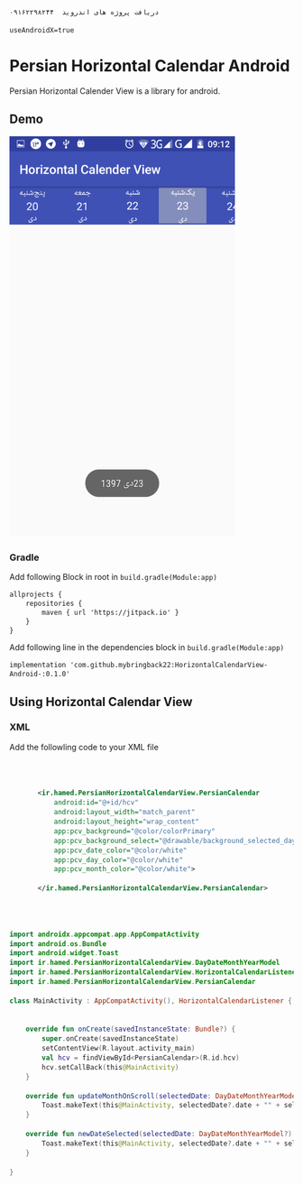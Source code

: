 
``` 
دریافت پروژه های اندروید  ۰۹۱۶۲۲۹۸۲۴۴

useAndroidX=true

```


# Persian Horizontal Calendar  Android
Persian Horizontal Calender View is a library for android.

## Demo 


<img src="ss/Screenshot_20190202-091216.png" width="400" >


<!--
![](ss/DemoGif.gif)
 -->


### Gradle

Add following Block in root in `build.gradle(Module:app)`

``` 
allprojects {
    repositories {
        maven { url 'https://jitpack.io' }
    }
}
```

Add following line in the dependencies block in `build.gradle(Module:app)`

``` 
implementation 'com.github.mybringback22:HorizontalCalendarView-Android-:0.1.0'
```

## Using Horizontal Calendar View
### XML 

Add the followling code to your XML file

```xml

   
   
       <ir.hamed.PersianHorizontalCalendarView.PersianCalendar
           android:id="@+id/hcv"
           android:layout_width="match_parent"
           android:layout_height="wrap_content"
           app:pcv_background="@color/colorPrimary"
           app:pcv_background_select="@drawable/background_selected_day"
           app:pcv_date_color="@color/white"
           app:pcv_day_color="@color/white"
           app:pcv_month_color="@color/white">
   
       </ir.hamed.PersianHorizontalCalendarView.PersianCalendar>
   




```

```kotlin
import androidx.appcompat.app.AppCompatActivity
import android.os.Bundle
import android.widget.Toast
import ir.hamed.PersianHorizontalCalendarView.DayDateMonthYearModel
import ir.hamed.PersianHorizontalCalendarView.HorizontalCalendarListener
import ir.hamed.PersianHorizontalCalendarView.PersianCalendar

class MainActivity : AppCompatActivity(), HorizontalCalendarListener {


    override fun onCreate(savedInstanceState: Bundle?) {
        super.onCreate(savedInstanceState)
        setContentView(R.layout.activity_main)
        val hcv = findViewById<PersianCalendar>(R.id.hcv)
        hcv.setCallBack(this@MainActivity)
    }

    override fun updateMonthOnScroll(selectedDate: DayDateMonthYearModel?) {
        Toast.makeText(this@MainActivity, selectedDate?.date + "" + selectedDate?.month + " " + selectedDate?.year, Toast.LENGTH_LONG).show()
    }

    override fun newDateSelected(selectedDate: DayDateMonthYearModel?) {
        Toast.makeText(this@MainActivity, selectedDate?.date + "" + selectedDate?.month + " " + selectedDate?.year, Toast.LENGTH_LONG).show()
    }

}


```



